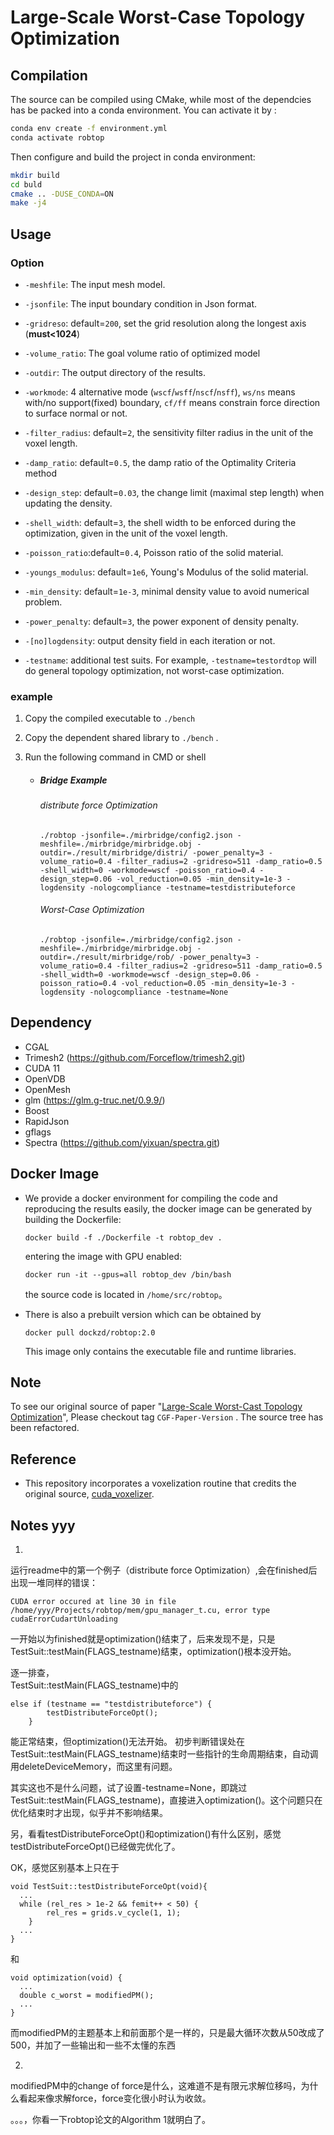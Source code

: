 # Large-Scale Worst-Case Topology Optimization



## Compilation

The source can be compiled using CMake, while most of the dependcies has be packed into a conda environment. You can activate it by :

```bash
conda env create -f environment.yml
conda activate robtop
```

Then configure and build the project in conda environment:

```bash
mkdir build
cd buld
cmake .. -DUSE_CONDA=ON 
make -j4
```





## Usage

### Option

* `-meshfile`:  The input mesh model.
* `-jsonfile`:  The input boundary condition in Json format.

* `-gridreso`:  default=`200`, set the grid resolution along the longest axis (**must<1024**)
* `-volume_ratio`: The  goal volume ratio of optimized model
* `-outdir`: The output directory of the results.
* `-workmode`: 4 alternative mode (`wscf`/`wsff`/`nscf`/`nsff`), `ws/ns` means with/no support(fixed) boundary, `cf/ff` means constrain force direction to surface normal or not.
* `-filter_radius`: default=`2`, the sensitivity filter radius in the unit of the voxel length. 
* `-damp_ratio`:  default=`0.5`, the damp ratio of the  Optimality Criteria method
* `-design_step`:  default=`0.03`, the change limit (maximal step length) when updating the density.
* `-shell_width`: default=`3`, the shell width to be enforced during the optimization, given in the unit of the voxel length.
* `-poisson_ratio`:default=`0.4`, Poisson ratio of the solid material.
* `-youngs_modulus`: default=`1e6`, Young's Modulus of the solid material.
* `-min_density`: default=`1e-3`,  minimal density value to avoid numerical problem.
* `-power_penalty`: default=`3`, the power exponent of density penalty.
* `-[no]logdensity`: output density field in each iteration or not.
* `-testname`: additional test suits. For example, `-testname=testordtop` will do general topology optimization, not worst-case optimization.



### example

1. Copy the compiled executable to `./bench` 

2. Copy the dependent shared library to `./bench` .

3. Run the following command in CMD or shell

   * ##### Bridge Example

     ###### distribute force Optimization

     ```
     ./robtop -jsonfile=./mirbridge/config2.json -meshfile=./mirbridge/mirbridge.obj -outdir=./result/mirbridge/distri/ -power_penalty=3 -volume_ratio=0.4 -filter_radius=2 -gridreso=511 -damp_ratio=0.5 -shell_width=0 -workmode=wscf -poisson_ratio=0.4 -design_step=0.06 -vol_reduction=0.05 -min_density=1e-3 -logdensity -nologcompliance -testname=testdistributeforce
     ```

     ###### Worst-Case Optimization

     ```
     ./robtop -jsonfile=./mirbridge/config2.json -meshfile=./mirbridge/mirbridge.obj -outdir=./result/mirbridge/rob/ -power_penalty=3 -volume_ratio=0.4 -filter_radius=2 -gridreso=511 -damp_ratio=0.5 -shell_width=0 -workmode=wscf -design_step=0.06 -poisson_ratio=0.4 -vol_reduction=0.05 -min_density=1e-3 -logdensity -nologcompliance -testname=None
     
     ```
     
     



## Dependency

* CGAL 
* Trimesh2 (https://github.com/Forceflow/trimesh2.git)
* CUDA 11
* OpenVDB 
* OpenMesh
* glm (https://glm.g-truc.net/0.9.9/)
* Boost
* RapidJson
* gflags
* Spectra (https://github.com/yixuan/spectra.git)



## Docker Image

* We provide a docker environment for compiling the code and reproducing the results easily, the docker image can be generated by building the Dockerfile:

  ```shell
  docker build -f ./Dockerfile -t robtop_dev .
  ```

  entering the image with GPU enabled:

  ```shell
  docker run -it --gpus=all robtop_dev /bin/bash
  ```

  the source code is located in `/home/src/robtop`。



* There is also a prebuilt version which can be obtained by 

  ```
  docker pull dockzd/robtop:2.0
  ```

   This image only contains the executable file and runtime libraries.



## Note 

To see our original source of paper "[Large-Scale Worst-Cast Topology Optimization](https://onlinelibrary.wiley.com/doi/abs/10.1111/cgf.14698)", Please checkout tag `CGF-Paper-Version` . The source tree has been refactored.



## Reference

* This repository incorporates a voxelization routine that credits the original source, [cuda_voxelizer](https://github.com/Forceflow/cuda_voxelizer).


## Notes yyy
1.
运行readme中的第一个例子（distribute force Optimization）,会在finished后出现一堆同样的错误：
```
CUDA error occured at line 30 in file /home/yyy/Projects/robtop/mem/gpu_manager_t.cu, error type cudaErrorCudartUnloading
```
一开始以为finished就是optimization()结束了，后来发现不是，只是TestSuit::testMain(FLAGS_testname)结束，optimization()根本没开始。

逐一排查，	
TestSuit::testMain(FLAGS_testname)中的
```
else if (testname == "testdistributeforce") {
		testDistributeForceOpt();
	}
```
能正常结束，但optimization()无法开始。
初步判断错误处在TestSuit::testMain(FLAGS_testname)结束时一些指针的生命周期结束，自动调用deleteDeviceMemory，而这里有问题。

其实这也不是什么问题，试了设置-testname=None，即跳过TestSuit::testMain(FLAGS_testname)，直接进入optimization()。这个问题只在优化结束时才出现，似乎并不影响结果。

另，看看testDistributeForceOpt()和optimization()有什么区别，感觉testDistributeForceOpt()已经做完优化了。

OK，感觉区别基本上只在于		
```
void TestSuit::testDistributeForceOpt(void){
  ...
  while (rel_res > 1e-2 && femit++ < 50) {
		rel_res = grids.v_cycle(1, 1);
	}
  ...
}
```
和
```
void optimization(void) {
  ...
  double c_worst = modifiedPM();
  ...
}
```
而modifiedPM的主题基本上和前面那个是一样的，只是最大循环次数从50改成了500，并加了一些输出和一些不太懂的东西


2.
modifiedPM中的change of force是什么，这难道不是有限元求解位移吗，为什么看起来像求解force，force变化很小时认为收敛。

。。。，你看一下robtop论文的Algorithm 1就明白了。
